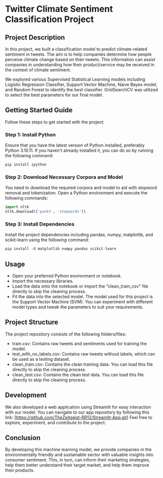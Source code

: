 # Twitter Climate Sentiment Classification Project
## Project Description
In this project, we built a classification model to predict climate-related sentiment in tweets. The aim is to help companies determine how people perceive climate change based on their tweets. This information can assist companies in understanding how their product/service may be received in the context of climate sentiment. 

We explored various Supervised Statistical Learning models including Logistic Regression Classifier, Support Vector Machine, Naive Bayes model, and Random Forest to identify the best classifier. GridSearchCV was utilized to select the best parameters for our final model.

## Getting Started Guide
Follow these steps to get started with the project:
### Step 1: Install Python
Ensure that you have the latest version of Python installed, preferably Python 3.10.11. 
If you haven't already installed it, you can do so by running the following command:

```python
pip install ipython
```

### Step 2: Download Necessary Corpora and Model
You need to download the required corpora and model to aid with stopword removal and tokenization. 
Open a Python environment and execute the following commands:

```python
import nltk
nltk.download(['punkt', 'stopwords'])
```

### Step 3: Install Dependencies

Install the project dependencies including pandas, numpy, matplotlib, and scikit-learn using the following command:

```python
pip install -U matplotlib numpy pandas scikit-learn
```

## Usage
- Open your preferred Python environment or notebook.
- Import the necessary libraries.
- Load the data onto the notebook or import the "clean_train_csv" file directly to skip the cleaning process.
- Fit the data into the selected model. The model used for this project is the Support Vector Machine (SVM). You can experiment with different model types and tweak the parameters to suit your requirements.

## Project Structure
The project repository consists of the following folders/files:

- train.csv: Contains raw tweets and sentiments used for training the model.
- test_with_no_labels.csv: Contains raw tweets without labels, which can be used as a testing dataset.
- clean_train.csv: Contains the clean training data. You can load this file directly to skip the cleaning process.
- clean_test.csv: Contains the clean test data. You can load this file directly to skip the cleaning process.

## Development
We also developed a web application using Streamlit for easy interaction with our model. You can navigate to our app repository by following this link: [https://github.com/TheZeitgeist-RR12/Streamlit-App.git]
Feel free to explore, experiment, and contribute to the project.

## Conclusion
By developing this machine learning model, we provide companies in the environmentally friendly and sustainable sector with valuable insights into consumer sentiment. This, in turn, can inform their marketing strategies, help them better understand their target market, and help them improve their products.

